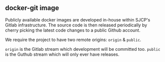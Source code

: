 ## docker-git image

Publicly available docker images are developed in-house within SJCP's Gitlab infrastructure. The source code is then released periodically by cherry picking the latest code changes to a public Github account.

We require the project to have two remote origins: `origin` & `public`.

`origin` is the Gitlab stream which development will be committed too.
`public` is the Guthub stream which will only ever have releases.


